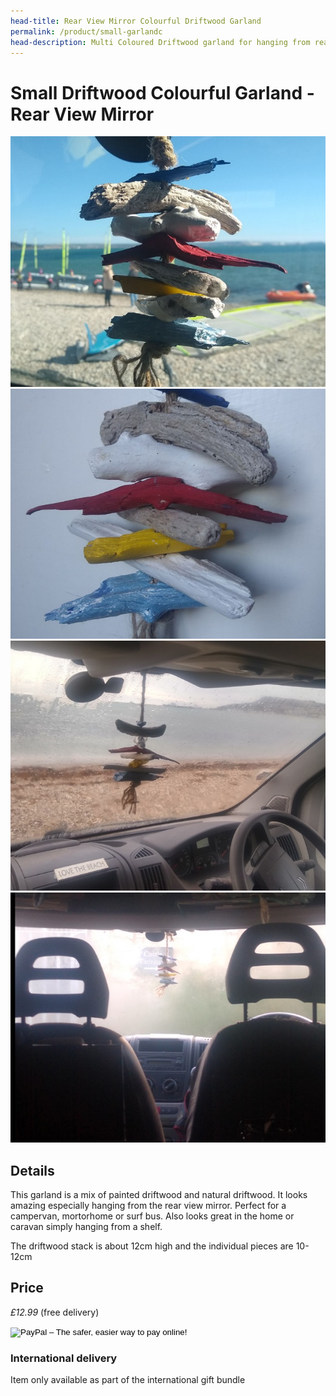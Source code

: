 ```yaml
---
head-title: Rear View Mirror Colourful Driftwood Garland
permalink: /product/small-garlandc
head-description: Multi Coloured Driftwood garland for hanging from rear view mirror
---
```


# Small Driftwood Colourful   Garland - Rear View Mirror

<div class="row">
  <div class="column">
    <img src="/assets/images/garlandc1-680.jpg"
alt="Multi Coloured Rear View Mirror Driftwood Garland"/>
  </div> 
<div class="column">
 <img src="/assets/images/garlandc2-680.jpg"
alt="Gift for campervan, motorhome, RV, caravan, surf bus"
/>
</div> 
<div class="column">
    <img src="/assets/images/garlandc3-680.jpg"
alt="Gift for windsurfer, surfer, kitesurfer" />
 </div> 
<div class="column">
      <img src="/assets/images/garlandc4-680.jpg"
alt="Gift for watersport, adventurers, nature lovers" />
  </div>
 </div>


## Details
This garland is a mix of painted driftwood and natural driftwood. It looks amazing especially hanging from the rear view mirror.  Perfect for a campervan, mortorhome or surf bus. Also looks great in the home or caravan simply hanging from a shelf. 

 The driftwood stack is about 12cm high and the individual pieces are 10-12cm

## Price

_£12.99_ (free delivery)

<form target="paypal" action="https://www.paypal.com/cgi-bin/webscr" method="post">
<input type="hidden" name="cmd" value="_s-xclick">
<input type="hidden" name="hosted_button_id" value="76VK5G9KSBJ7C">
<input type="image" src="https://www.paypalobjects.com/en_GB/i/btn/btn_cart_LG.gif" border="0" name="submit" alt="PayPal – The safer, easier way to pay online!">
<img alt="" border="0" src="https://www.paypalobjects.com/en_GB/i/scr/pixel.gif" width="1" height="1">
</form>



### International delivery
Item only available as part of the
international gift bundle
